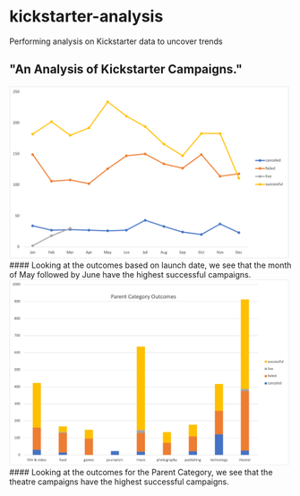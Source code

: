 # kickstarter-analysis
Performing analysis on Kickstarter data to uncover trends
## "An Analysis of Kickstarter Campaigns."
<img src = "Images/Outcomes%20Based%20on%20Launch%20Date.png" width = 500)>
#### Looking at the outcomes based on launch date, we see that the month of May followed by June have the highest successful campaigns.
<img src = "Images/Parent%20Category%20Outcomes.png" width = 500)>
#### Looking at the outcomes for the Parent Category, we see that the theatre campaigns have the highest successful campaigns.


